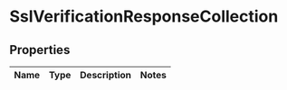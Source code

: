# SslVerificationResponseCollection

## Properties
Name | Type | Description | Notes
------------ | ------------- | ------------- | -------------
